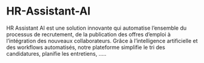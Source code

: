 # HR-Assistant-AI
HR Assistant AI  est une solution innovante qui automatise l’ensemble du processus de recrutement, de la publication des offres d’emploi à l’intégration des nouveaux collaborateurs. Grâce à l’intelligence artificielle et des workflows automatisés, notre plateforme simplifie le tri des candidatures, planifie les entretiens, .....
